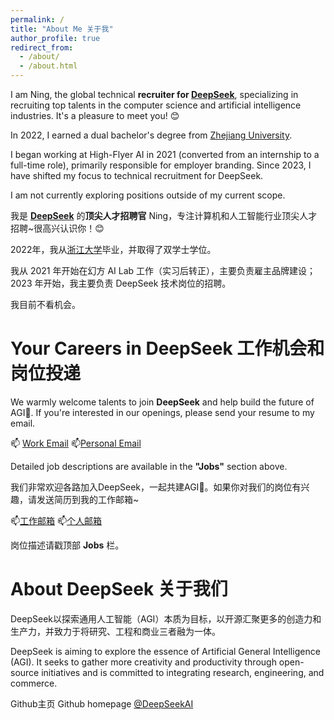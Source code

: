 ```yaml
---
permalink: /
title: "About Me 关于我"
author_profile: true
redirect_from: 
  - /about/
  - /about.html
---
```


I am Ning, the global technical **recruiter for [DeepSeek](https://www.deepseek.com/)**, specializing in recruiting top talents in the computer science and artificial intelligence industries. It's a pleasure to meet you! 😊

In 2022, I earned a dual bachelor's degree from [Zhejiang University](https://www.zju.edu.cn/).

I began working at High-Flyer AI in 2021 (converted from an internship to a full-time role), primarily responsible for employer branding. Since 2023, I have shifted my focus to technical recruitment for DeepSeek.

I am not currently exploring positions outside of my current scope.


我是 **[DeepSeek](https://www.deepseek.com/)** 的**顶尖人才招聘官** Ning，专注计算机和人工智能行业顶尖人才招聘~很高兴认识你！😊

2022年，我从[浙江大学](https://www.zju.edu.cn/)毕业，并取得了双学士学位。

我从 2021 年开始在幻方 AI Lab 工作（实习后转正），主要负责雇主品牌建设；2023 年开始，我主要负责 DeepSeek 技术岗位的招聘。

我目前不看机会。

# Your Careers in DeepSeek 工作机会和岗位投递

We warmly welcome talents to join **DeepSeek** and help build the future of AGI🌈. If you're interested in our openings, please send your resume to my email.

📫 [Work Email](mailto:ning.wang@deepseek.com)  📫[Personal Email](mailto:ning.wang@zju.edu.cn)

Detailed job descriptions are available in the **"Jobs"** section above.

我们非常欢迎各路加入DeepSeek，一起共建AGI🌈。如果你对我们的岗位有兴趣，请发送简历到我的工作邮箱~

📫[工作邮箱](mailto:ning.wang@deepseek.com) 📫[个人邮箱](mailto:ning.wang@deepseek.com) 

岗位描述请戳顶部 **Jobs** 栏。

# About DeepSeek 关于我们
DeepSeek以探索通用人工智能（AGI）本质为目标，以开源汇聚更多的创造力和生产力，并致力于将研究、工程和商业三者融为一体。

DeepSeek is aiming to explore the essence of Artificial General Intelligence (AGI). It seeks to gather more creativity and productivity through open-source initiatives and is committed to integrating research, engineering, and commerce.

Github主页 Github homepage [@DeepSeekAI ](https://github.com/deepseek-ai)

